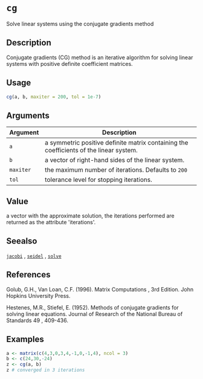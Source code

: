 # `cg`

Solve linear systems using the conjugate gradients method


## Description

Conjugate gradients (CG) method is an iterative algorithm for solving linear systems
 with positive definite coefficient matrices.


## Usage

```r
cg(a, b, maxiter = 200, tol = 1e-7)
```


## Arguments

Argument      |Description
------------- |----------------
`a`     |     a symmetric positive definite matrix containing the coefficients of the linear system.
`b`     |     a vector of right-hand sides of the linear system.
`maxiter`     |     the maximum number of iterations. Defaults to `200`
`tol`     |     tolerance level for stopping iterations.


## Value

a vector with the approximate solution, the iterations performed are returned
 as the attribute 'iterations'.


## Seealso

[`jacobi`](#jacobi) , [`seidel`](#seidel) , [`solve`](#solve)


## References

Golub, G.H., Van Loan, C.F. (1996).
  Matrix Computations , 3rd Edition.
 John Hopkins University Press.
 
 Hestenes, M.R., Stiefel, E. (1952).
 Methods of conjugate gradients for solving linear equations.
  Journal of Research of the National Bureau of Standards  49 , 409-436.


## Examples

```r
a <- matrix(c(4,3,0,3,4,-1,0,-1,4), ncol = 3)
b <- c(24,30,-24)
z <- cg(a, b)
z # converged in 3 iterations
```


